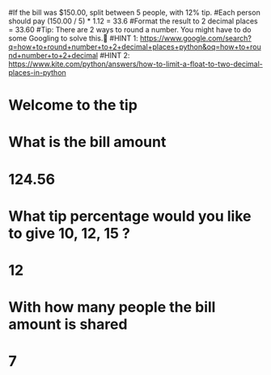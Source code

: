 #If the bill was $150.00, split between 5 people, with 12% tip. 
#Each person should pay (150.00 / 5) * 1.12 = 33.6
#Format the result to 2 decimal places = 33.60
#Tip: There are 2 ways to round a number. You might have to do some Googling to solve this.💪
#HINT 1: https://www.google.com/search?q=how+to+round+number+to+2+decimal+places+python&oq=how+to+round+number+to+2+decimal
#HINT 2: https://www.kite.com/python/answers/how-to-limit-a-float-to-two-decimal-places-in-python

# Welcome to the tip
# What is the  bill amount
# 124.56
# What tip percentage would you like to give 10, 12, 15 ?
# 12
# With how many people the bill amount is shared
# 7


